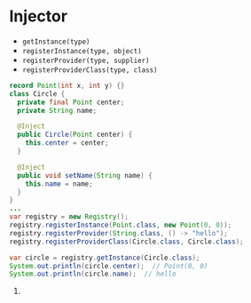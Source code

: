 # Injector


- `getInstance(type)`
- `registerInstance(type, object)`
- `registerProvider(type, supplier)`
- `registerProviderClass(type, class)`


```java
record Point(int x, int y) {}
class Circle {
  private final Point center;
  private String name;

  @Inject
  public Circle(Point center) {
    this.center = center;
  }

  @Inject
  public void setName(String name) {
    this.name = name;
  }
}
...
var registry = new Registry();
registry.registerInstance(Point.class, new Point(0, 0));
registry.registerProvider(String.class, () -> "hello");
registry.registerProviderClass(Circle.class, Circle.class);

var circle = registry.getInstance(Circle.class);
System.out.println(circle.center);  // Point(0, 0)
System.out.println(circle.name);  // hello    
```


1. 



